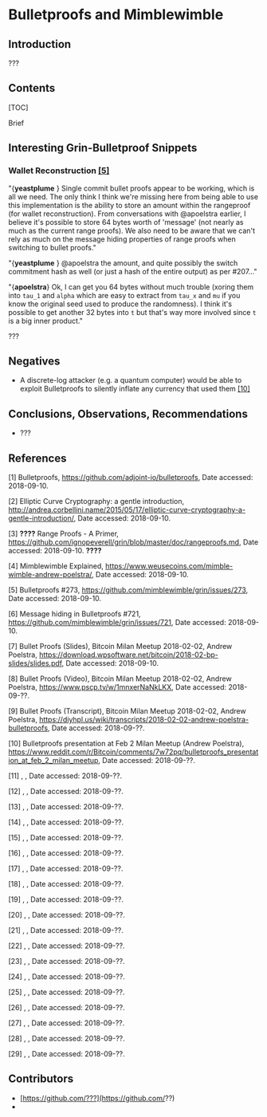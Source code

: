 # Bulletproofs and Mimblewimble

## Introduction

???

## Contents

[TOC]

Brief 



## Interesting Grin-Bulletproof Snippets

### Wallet Reconstruction [[5]](https://github.com/mimblewimble/grin/issues/273)

"{**yeastplume** } Single commit bullet proofs appear to be working, which is all we need. The only think I think we're missing here from being able to use this implementation is the ability to store an amount within the rangeproof (for wallet reconstruction). From conversations with @apoelstra earlier, I believe it's possible to store 64 bytes worth of 'message' (not nearly as much as the current range proofs). We also need to be aware that we can't rely as much on the message hiding properties of range proofs when switching to bullet proofs."

"{**yeastplume** } @apoelstra the amount, and quite possibly the switch commitment hash as well (or just a hash of the entire output) as per #207..."

"{**apoelstra**} Ok, I can get you 64 bytes without much trouble (xoring them into `tau_1` and `alpha` which are easy to extract from `tau_x` and `mu` if you know the original seed used to produce the randomness). I think it's possible to get another 32 bytes into `t` but that's way more involved since `t` is a big inner product." 

???

## Negatives

- A discrete-log attacker (e.g. a quantum computer) would be able to exploit Bulletproofs to silently inflate any currency that used them [[10]](https://www.reddit.com/r/Bitcoin/comments/7w72pq/bulletproofs_presentation_at_feb_2_milan_meetup)

## Conclusions, Observations, Recommendations

- ???

## References

[1] Bulletproofs, https://github.com/adjoint-io/bulletproofs, Date accessed: 2018-09-10.

[2] Elliptic Curve Cryptography: a gentle introduction, http://andrea.corbellini.name/2015/05/17/elliptic-curve-cryptography-a-gentle-introduction/, Date accessed: 2018-09-10.

[3] **????** Range Proofs - A Primer, https://github.com/ignopeverell/grin/blob/master/doc/rangeproofs.md, Date accessed: 2018-09-10. **????**

[4] Mimblewimble Explained, https://www.weusecoins.com/mimble-wimble-andrew-poelstra/, Date accessed: 2018-09-10.

[5] Bulletproofs #273, https://github.com/mimblewimble/grin/issues/273, Date  accessed: 2018-09-10.

[6] Message hiding in Bulletproofs #721, https://github.com/mimblewimble/grin/issues/721, Date accessed: 2018-09-10.

[7] Bullet Proofs (Slides), Bitcoin Milan Meetup 2018-02-02, Andrew Poelstra, https://download.wpsoftware.net/bitcoin/2018-02-bp-slides/slides.pdf, Date accessed: 2018-09-10.

[8] Bullet Proofs (Video), Bitcoin Milan Meetup 2018-02-02, Andrew Poelstra, https://www.pscp.tv/w/1mnxerNaNkLKX, Date accessed: 2018-09-??.

[9] Bullet Proofs (Transcript), Bitcoin Milan Meetup 2018-02-02, Andrew Poelstra, https://diyhpl.us/wiki/transcripts/2018-02-02-andrew-poelstra-bulletproofs, Date accessed: 2018-09-??.

[10] Bulletproofs presentation at Feb 2 Milan Meetup (Andrew Poelstra), https://www.reddit.com/r/Bitcoin/comments/7w72pq/bulletproofs_presentation_at_feb_2_milan_meetup, Date accessed: 2018-09-??.

[11] , , Date accessed: 2018-09-??.

[12] , , Date accessed: 2018-09-??.

[13] , , Date accessed: 2018-09-??.

[14] , , Date accessed: 2018-09-??.

[15] , , Date accessed: 2018-09-??.

[16] , , Date accessed: 2018-09-??.

[17] , , Date accessed: 2018-09-??.

[18] , , Date accessed: 2018-09-??.

[19] , , Date accessed: 2018-09-??.

[20] , , Date accessed: 2018-09-??.

[21] , , Date accessed: 2018-09-??.

[22] , , Date accessed: 2018-09-??.

[23] , , Date accessed: 2018-09-??.

[24] , , Date accessed: 2018-09-??.

[25] , , Date accessed: 2018-09-??.

[26] , , Date accessed: 2018-09-??.

[27] , , Date accessed: 2018-09-??.

[28] , , Date accessed: 2018-09-??.

[29] , , Date accessed: 2018-09-??.

## Contributors

- [https://github.com/???](https://github.com/??)
- 